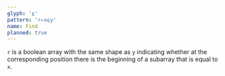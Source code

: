 ```yaml
---
glyph: '⍷'
pattern: 'r←x⍷y'
name: Find
planned: true
---
```


`r` is a boolean array with the same shape as `y` indicating whether at the corresponding position there is the beginning of a subarray that is equal to `x`.